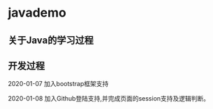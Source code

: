 # javademo

## 关于Java的学习过程
## 开发过程
2020-01-07 加入bootstrap框架支持

2020-01-08 加入Github登陆支持,并完成页面的session支持及逻辑判断。
